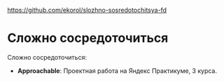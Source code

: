 https://github.com/ekorol/slozhno-sosredotochitsya-fd

# Сложно сосредоточиться

Сложно сосредоточиться:

- **Approachable**:
  Проектная работа на Яндекс Практикуме, 3 курса.
